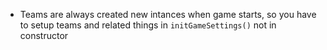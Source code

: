 - Teams are always created new intances when game starts, so you have to setup teams and related things in `initGameSettings()` not in constructor